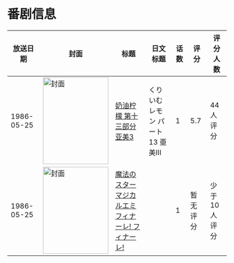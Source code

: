 # 番剧信息

|放送日期|封面|标题|日文标题|话数|评分|评分人数|
|---|---|---|---|---|---|---|
|1986-05-25|<img src="/img/no_icon_subject.png" alt="封面" style="width:150px;height:200px;object-fit:cover;">|[奶油柠檬 第十三部分 亚美3](https://bangumi.tv/subject/102009)|くりいむレモン パート13 亜美Ⅲ|1|5.7|44人评分|
|1986-05-25|<img src="//lain.bgm.tv/pic/cover/c/ab/4f/315264_GcFdn.jpg" alt="封面" style="width:150px;height:200px;object-fit:cover;">|[魔法のスターマジカルエミ フィナーレ! フィナーレ!](https://bangumi.tv/subject/315264)||1|暂无评分|少于10人评分|
